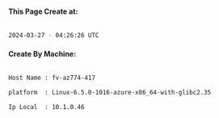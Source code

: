 
   
#### This Page Create at:

```bash

2024-03-27 - 04:26:26 UTC

```

#### Create By Machine:

```bash

Host Name : fv-az774-417

platform  : Linux-6.5.0-1016-azure-x86_64-with-glibc2.35

Ip Local  : 10.1.0.46

```

